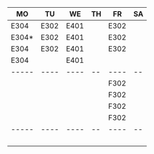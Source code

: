 |MO   |TU  |WE  |TH|FR  |SA|
|-----|----|----|--|----|--|
|E304 |E302|E401|  |E302|  |
|E304*|E302|E401|  |E302|  |
|E304 |E302|E401|  |E302|  |
|E304 |    |E401|  |    |  |
|-----|----|----|--|----|--|
|     |    |    |  |F302|  |
|     |    |    |  |F302|  |
|     |    |    |  |F302|  |
|     |    |    |  |F302|  |
|-----|----|----|--|----|--|
|     |    |    |  |    |  |
|     |    |    |  |    |  |
|     |    |    |  |    |  |
|     |    |    |  |    |  |
